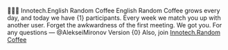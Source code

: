🔵🔵🔵 Innotech\.English Random Coffee 
English Random Coffee grows every day, and today we have {1} participants\. 
Every week we match you up with another user\. Forget the awkwardness of the first meeting\. We got you\.
For any questions — @AlekseiMironov
Version {0}
Also, join [Innotech\.Random Coffee](https://t.me/InnotechRandomCoffeeBot)


